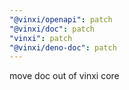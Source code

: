 ```yaml
---
"@vinxi/openapi": patch
"@vinxi/doc": patch
"vinxi": patch
"@vinxi/deno-doc": patch
---
```


move doc out of vinxi core
